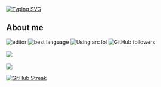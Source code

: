 [![Typing SVG](https://readme-typing-svg.demolab.com?font=Fira+Code&pause=1000&color=009b80&random=false&width=520&height=30&lines=Fullstack+web+and+Minecraft+mod+developer;Currently+working+with+React+and+Java;5+years+in+over+7+languages)](https://git.io/typing-svg)

<h2>About me</h2>
<p align="left"> 
  <img href="https://replit.com/@cph101" src="https://img.shields.io/badge/Editor-IntelliJ%20IDEA-yellowgreen/?logo=intellijidea&color=009b80&logoColor=orange" alt="editor">
  <img src="https://img.shields.io/badge/Addicted%20to-React-blue/?logo=react&logoColor=light-blue&color=009b80" alt="best language">
  <img alt="Using arc lol" src="https://img.shields.io/badge/Browser-Arc-default?logo=arc&logoColor=%23bd21aaf&color=009b80">
  <img alt="GitHub followers" src="https://img.shields.io/github/followers/cph101?color=009b80&label=User%20Followers&logo=github&style=flat">
  <br><br>
  <a href="https://skillicons.dev">
    <img src="https://skillicons.dev/icons?i=html,js,css,swift,react,nodejs,java,cpp,discordjs,gradle" />
    <br><br>
    <img src="https://skillicons.dev/icons?i=raspberrypi,apple,blender,firebase,figma,idea,webstorm,vscode,tailwind,nextjs" />
  </a>
</p>


[![GitHub Streak](https://streak-stats.demolab.com?user=cph101&theme=github-dark&stroke=009b80&ring=009b80&sideLabels=009b80&currStreakLabel=009b80&fire=009b80&border=009b80&dates=009b80&background=DD272700)](https://git.io/streak-stats)
